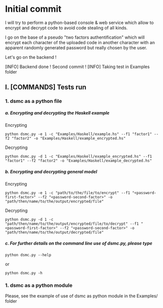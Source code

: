 # Initial commit

I will try to perform a python-based console & web service which allow to encrypt and decrypt code to avoid code stealing of all kinds.

I go on the base of a pseudo "two factors authentification" which will encrypt each character of the uploaded code in another character with an apparent randomly generated password but really chosen by the user.

Let's go on the backend !

[INFO] Backend done ! Second commit !
[INFO] Taking test in Examples folder

## I. [COMMANDS] Tests run
### 1. dsmc as a python file
##### a. Encrypting and decrypting the Haskell example
Encrypting
```shell script
python dsmc.py -e 1 -c "Examples/Haskell/example.hs" --f1 "factor1" --f2 "factor2" -o "Examples/Haskell/example_encrypted.hs"
```
Decrypting
```shell script
python dsmc.py -d 1 -c "Examples/Haskell/example_encrypted.hs" --f1 "factor1" --f2 "factor2" -o "Examples/Haskell/example_decrypted.hs"
```
##### b. Encrypting and decrypting general model
Encrypting
```shell script
python dsmc.py -e 1 -c "path/to/the/file/to/encrypt" --f1 "<password-first-factor>" --f2 "<password-second-factor>" -o "path/then/name/to/the/output/encrypted/file"
```
Decrypting
```shell script
python dsmc.py -d 1 -c "path/then/name/to/the/output/encrypted/file/to/decrypt" --f1 "<password-first-factor>" --f2 "<password-second-factor>" -o "path/then/name/to/the/output/decrypted/file"
```

##### c. For further details on the command line use of dsmc.py, please type
```shell script
python dsmc.py --help
```
or 
```shell script
python dsmc.py -h
```
### 1. dsmc as a python module
Please, see the example of use of dsmc as python module in the Examples/ folder